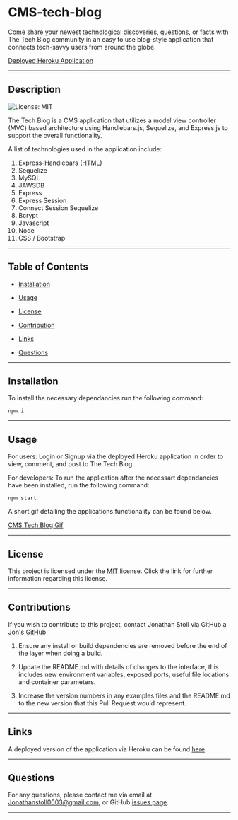# CMS-tech-blog

Come share your newest technological discoveries, questions, or facts with The Tech Blog community in an easy to use blog-style application that connects tech-savvy users from around the globe.

[Deployed Heroku Application](https://vast-sands-94649.herokuapp.com/)

---
    
## Description
    
![License: MIT](https://img.shields.io/badge/License-MIT-yellow.svg)

The Tech Blog is a CMS application that utilizes a model view controller (MVC) based architecture using Handlebars.js, Sequelize, and Express.js to support the overall functionality.

A list of technologies used in the application include: 

1. Express-Handlebars (HTML)
2. Sequelize
3. MySQL
4. JAWSDB
5. Express
6. Express Session
7. Connect Session Sequelize
8. Bcrypt
9. Javascript
10. Node
11. CSS / Bootstrap

---
    
## Table of Contents
    
* [Installation](#installation)
    
* [Usage](#usage)
    
* [License](#license)
    
* [Contribution](#contribution)
    
* [Links](#links)
    
* [Questions](#questions)
    
---
    
## Installation

To install the necessary dependancies run the following command:
    
```
npm i
```

---
    
## Usage
    
For users: Login or Signup via the deployed Heroku application in order to view, comment, and post to The Tech Blog. 

For developers: To run the application after the necessart dependancies have been installed, run the following command:
    
```
npm start
```

A short gif detailing the applications functionality can be found below.

[CMS Tech Blog Gif](./public/images/cms-tech-blog-video.gif)

---
    
## License

This project is licensed under the [MIT](https://opensource.org/licenses/MIT) license. Click the link for further information regarding this license. 

---

## Contributions
    
If you wish to contribute to this project, contact Jonathan Stoll via GitHub a [Jon's GitHub](https://github.com/jonathanstoll0603)

1. Ensure any install or build dependencies are removed before the end of the layer when doing a build.

2. Update the README.md with details of changes to the interface, this includes new environment variables, exposed ports, useful file locations and container parameters.

3. Increase the version numbers in any examples files and the README.md to the new version that this Pull Request would represent. 

---
    
## Links
    
A deployed version of the application via Heroku can be found [here](https://vast-sands-94649.herokuapp.com/)
    
---
    
## Questions
    
For any questions, please contact me via email at Jonathanstoll0603@gmail.com, or GitHub [issues page](https://github.com/jonathanstoll0603/readme-generator/issues).
    
---   
